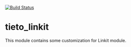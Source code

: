 [![Build Status](https://travis-ci.org/brainsum/tieto_linkit.svg?branch=master)](https://travis-ci.org/brainsum/tieto_linkit)

# tieto_linkit
This module contains some customization for Linkit module.
